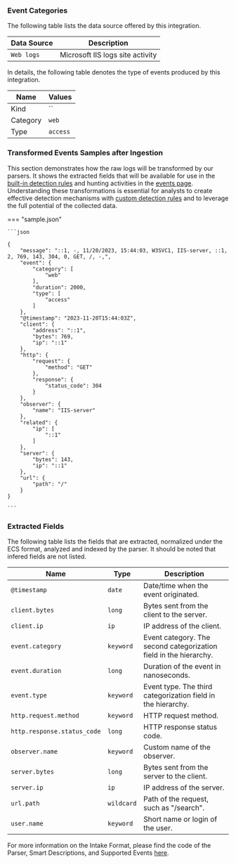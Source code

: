 
### Event Categories


The following table lists the data source offered by this integration.

| Data Source | Description                          |
| ----------- | ------------------------------------ |
| `Web logs` | Microsoft IIS logs site activity |





In details, the following table denotes the type of events produced by this integration.

| Name | Values |
| ---- | ------ |
| Kind | `` |
| Category | `web` |
| Type | `access` |




### Transformed Events Samples after Ingestion

This section demonstrates how the raw logs will be transformed by our parsers. It shows the extracted fields that will be available for use in the [built-in detection rules](/xdr/features/detect/rules_catalog) and hunting activities in the [events page](/xdr/features/investigate/events). Understanding these transformations is essential for analysts to create effective detection mechanisms with [custom detection rules](/xdr/features/detect/sigma) and to leverage the full potential of the collected data.

=== "sample.json"

    ```json
	
    {
        "message": "::1, -, 11/20/2023, 15:44:03, W3SVC1, IIS-server, ::1, 2, 769, 143, 304, 0, GET, /, -,",
        "event": {
            "category": [
                "web"
            ],
            "duration": 2000,
            "type": [
                "access"
            ]
        },
        "@timestamp": "2023-11-20T15:44:03Z",
        "client": {
            "address": "::1",
            "bytes": 769,
            "ip": "::1"
        },
        "http": {
            "request": {
                "method": "GET"
            },
            "response": {
                "status_code": 304
            }
        },
        "observer": {
            "name": "IIS-server"
        },
        "related": {
            "ip": [
                "::1"
            ]
        },
        "server": {
            "bytes": 143,
            "ip": "::1"
        },
        "url": {
            "path": "/"
        }
    }
    	
	```





### Extracted Fields

The following table lists the fields that are extracted, normalized under the ECS format, analyzed and indexed by the parser. It should be noted that infered fields are not listed.

| Name | Type | Description                |
| ---- | ---- | ---------------------------|
|`@timestamp` | `date` | Date/time when the event originated. |
|`client.bytes` | `long` | Bytes sent from the client to the server. |
|`client.ip` | `ip` | IP address of the client. |
|`event.category` | `keyword` | Event category. The second categorization field in the hierarchy. |
|`event.duration` | `long` | Duration of the event in nanoseconds. |
|`event.type` | `keyword` | Event type. The third categorization field in the hierarchy. |
|`http.request.method` | `keyword` | HTTP request method. |
|`http.response.status_code` | `long` | HTTP response status code. |
|`observer.name` | `keyword` | Custom name of the observer. |
|`server.bytes` | `long` | Bytes sent from the server to the client. |
|`server.ip` | `ip` | IP address of the server. |
|`url.path` | `wildcard` | Path of the request, such as "/search". |
|`user.name` | `keyword` | Short name or login of the user. |



For more information on the Intake Format, please find the code of the Parser, Smart Descriptions, and Supported Events [here](https://github.com/SEKOIA-IO/intake-formats/tree/main/Microsoft/microsoft-iis).